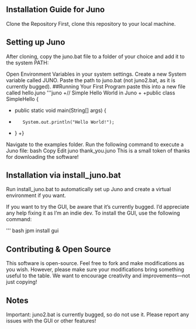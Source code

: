 ## Installation Guide for Juno
Clone the Repository
First, clone this repository to your local machine.

## Setting up Juno
After cloning, copy the juno.bat file to a folder of your choice and add it to the system PATH:

Open Environment Variables in your system settings.
Create a new System variable called JUNO.
Paste the path to juno.bat (not juno2.bat, as it is currently bugged).
##Running Your First Program
paste this into a new file called hello.juno 
'''juno
+// Simple Hello World in Juno
+
+public class SimpleHello {
+    public static void main(String[] args) {
+        System.out.println("Hello World!");
+    }
+}

Navigate to the examples folder.
Run the following command to execute a Juno file:
bash
Copy
Edit
juno thank_you.juno
This is a small token of thanks for downloading the software!

## Installation via install_juno.bat
Run install_juno.bat to automatically set up Juno and create a virtual environment if you want.

If you want to try the GUI, be aware that it’s currently bugged. I’d appreciate any help fixing it as I’m an indie dev. To install the GUI, use the following command:

''' bash
jpm install gui
## Contributing & Open Source
This software is open-source. Feel free to fork and make modifications as you wish. However, please make sure your modifications bring something useful to the table. We want to encourage creativity and improvements—not just copying!

## Notes
Important: juno2.bat is currently bugged, so do not use it.
Please report any issues with the GUI or other features!
